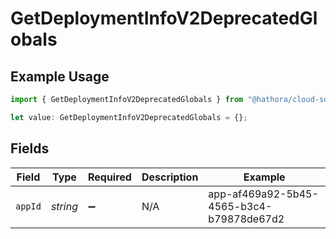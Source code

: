 # GetDeploymentInfoV2DeprecatedGlobals

## Example Usage

```typescript
import { GetDeploymentInfoV2DeprecatedGlobals } from "@hathora/cloud-sdk-typescript/models/operations";

let value: GetDeploymentInfoV2DeprecatedGlobals = {};
```

## Fields

| Field                                    | Type                                     | Required                                 | Description                              | Example                                  |
| ---------------------------------------- | ---------------------------------------- | ---------------------------------------- | ---------------------------------------- | ---------------------------------------- |
| `appId`                                  | *string*                                 | :heavy_minus_sign:                       | N/A                                      | app-af469a92-5b45-4565-b3c4-b79878de67d2 |
